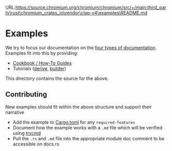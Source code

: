 URL:https://source.chromium.org/chromium/chromium/src/+/main:third_party\rust\chromium_crates_io\vendor\clap-v4\examples\README.md
# Examples

We try to focus our documentation on the [four types of
documentation](https://documentation.divio.com/).  Examples fit into this by
providing:
- [Cookbook / How-To Guides](https://docs.rs/clap/latest/clap/_cookbook/index.html)
- Tutorials ([derive](https://docs.rs/clap/latest/clap/_derive/_tutorial/index.html), [builder](https://docs.rs/clap/latest/clap/_tutorial/index.html))

This directory contains the source for the above.

## Contributing

New examples should fit within the above structure and support their narrative
- Add the example to [Cargo.toml](../Cargo.toml) for any `required-features`
- Document how the example works with a `.md` file which will be verified using [trycmd](https://docs.rs/trycmd)
- Pull the `.rs` and `.md` file into the appropriate module doc comment to be accessible on docs.rs
